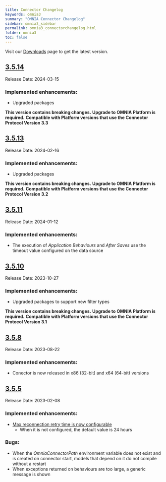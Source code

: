 ```yaml
---
title: Connector Changelog
keywords: omnia3
summary: "OMNIA Connector Changelog"
sidebar: omnia3_sidebar
permalink: omnia3_connectorchangelog.html
folder: omnia3
toc: false
---
```


Visit our [Downloads](/omnia3_downloads.html#connector) page to get the latest version.

## [3.5.14](#3.5.14)
Release Date: 2024-03-15

### Implemented enhancements:

- Upgraded packages

**This version contains breaking changes.**
**Upgrade to OMNIA Platform is required.**
**Compatible with Platform versions that use the Connector Protocol Version 3.3**

## [3.5.13](#3.5.13)
Release Date: 2024-02-16

### Implemented enhancements:

- Upgraded packages

**This version contains breaking changes.**
**Upgrade to OMNIA Platform is required.**
**Compatible with Platform versions that use the Connector Protocol Version 3.2**

## [3.5.11](#3.5.11)
Release Date: 2024-01-12

### Implemented enhancements:

- The execution of _Application Behaviours_ and _After Saves_ use the timeout value configured on the data source


## [3.5.10](#3.5.10)
Release Date: 2023-10-27

### Implemented enhancements:

- Upgraded packages to support new filter types

**This version contains breaking changes.**
**Upgrade to OMNIA Platform is required.**
**Compatible with Platform versions that use the Connector Protocol Version 3.1**


## [3.5.8](#3.5.8)
Release Date: 2023-08-22

### Implemented enhancements:

- Conector is now released in x86 (32-bit) and x64 (64-bit) versions

## [3.5.5](#3.5.5)
Release Date: 2023-02-08

### Implemented enhancements:
  - [Max reconnection retry time is now configurable](omnia3_connector_install.html#2-configure-connector)
    - When it is not configured, the default value is 24 hours

### Bugs:
  - When the _OmniaConnectorPath_ environment variable does not exist and is created on connector start, models that depend on it do not compile without a restart
  - When exceptions returned on behaviours are too large, a generic message is shown

